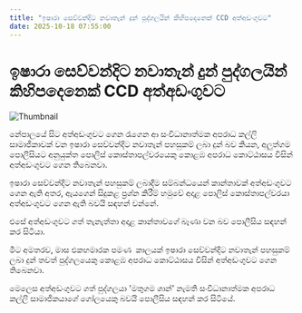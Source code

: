```yaml
---
title: "ඉෂාරා සෙව්වන්දිට නවාතැන් දුන් පුද්ගලයින් කිහිපදෙනෙක් CCD අත්අඩංගුවට"
date: 2025-10-18 07:55:00
---
```


# ඉෂාරා සෙව්වන්දිට නවාතැන් දුන් පුද්ගලයින් කිහිපදෙනෙක් CCD අත්අඩංගුවට

![Thumbnail](https://helakuru.sgp1.cdn.digitaloceanspaces.com/esana/images/lib/ccd-nn.jpg)

නේපාලයේ සිට අත්අඩංගුවට ගෙන රැගෙන ආ සංවිධානාත්මක අපරාධ කල්ලි සාමාජිකාවක් වන ඉෂාරා සෙව්වන්දිට නවාතැන් පහසුකම් ලබා දුන් බව කියන, අලුත්ගම පොලීසියට අනුයුක්ත පොලිස් කොස්තාපල්වරයෙකු කොළඹ අපරාධ කොට්ඨාසය විසින් අත්අඩංගුවට ගෙන තිබෙනවා.

ඉෂාරා සෙව්වන්දිට නවාතැන් පහසුකම් ලබාදීම සම්බන්ධයෙන් කාන්තාවක් අත්අඩංගුවට ගෙන ඇති අතර, ඇයගෙන් සිදුකළ ප්‍රශ්න කිරීම් හමුවේ අදාළ පොලිස් කොස්තාපල්වරයා අත්අඩංගුවට ගෙන ඇති බවයි සඳහන් වන්නේ.

එසේ අත්අඩංගුවට ගත් තැනැත්තා අදාළ කාන්තාවගේ බෑණා වන බව පොලීසිය සඳහන් කර සිටියා.

මීට අමතරව, මාස එකහමාරක පමණ  කාලයක් ඉෂාරා සෙව්වන්දිට නවාතැන් පහසුකම් ලබා දුන් තවත් පුද්ගලයෙකු කොළඹ අපරාධ කොට්ඨාසය විසින් අත්අඩංගුවට ගෙන තිබෙනවා.

මෙලෙස අත්අඩංගුවට ගත් පුද්ගලයා 'මතුගම ශාන්' නැමති සංවිධානාත්මක අපරාධ කල්ලි සාමාජිකයාගේ ගෝලයෙකු බවයි පොලීසිය සඳහන් කර සිටියේ.


